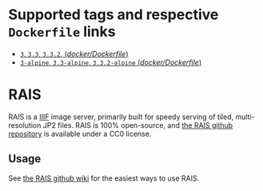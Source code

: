 # Supported tags and respective `Dockerfile` links

- [`3`, `3.3`, `3.3.2`, (*docker/Dockerfile*)](https://github.com/uoregon-libraries/rais-image-server/blob/v3.3.2/docker/Dockerfile)
- [`3-alpine`, `3.3-alpine`, `3.3.2-alpine` (*docker/Dockerfile*)](https://github.com/uoregon-libraries/rais-image-server/blob/v3.3.2/docker/Dockerfile-alpine)

# RAIS

RAIS is a [IIIF](http://iiif.io/) image server, primarily built for speedy serving of tiled, multi-resolution JP2 files.  RAIS is 100% open-source, and [the RAIS github repository](https://github.com/uoregon-libraries/rais-image-server) is available under a CC0 license.

## Usage

See [the RAIS github wiki](https://github.com/uoregon-libraries/rais-image-server/wiki/Docker-Demo) for the easiest ways to use RAIS.
